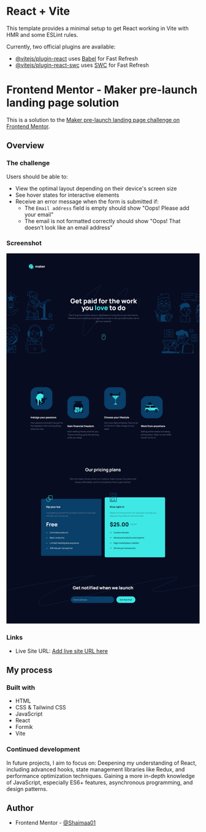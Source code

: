 # React + Vite

This template provides a minimal setup to get React working in Vite with HMR and some ESLint rules.

Currently, two official plugins are available:

- [@vitejs/plugin-react](https://github.com/vitejs/vite-plugin-react/blob/main/packages/plugin-react/README.md) uses [Babel](https://babeljs.io/) for Fast Refresh
- [@vitejs/plugin-react-swc](https://github.com/vitejs/vite-plugin-react-swc) uses [SWC](https://swc.rs/) for Fast Refresh

# Frontend Mentor - Maker pre-launch landing page solution

This is a solution to the [Maker pre-launch landing page challenge on Frontend Mentor](https://www.frontendmentor.io/challenges/maker-prelaunch-landing-page-WVZIJtKLd).

## Overview

### The challenge

Users should be able to:

- View the optimal layout depending on their device's screen size
- See hover states for interactive elements
- Receive an error message when the form is submitted if:
  - The `Email address` field is empty should show "Oops! Please add your email"
  - The email is not formatted correctly should show "Oops! That doesn’t look like an email address"

### Screenshot

![](./src/assets/imgs/Screenshot.png)

### Links

- Live Site URL: [Add live site URL here](<(https://shaimaa01.github.io/Maker-pre-launch-landing-page/)>)

## My process

### Built with

- HTML
- CSS & Tailwind CSS
- JavaScript
- React
- Formik
- Vite

### Continued development

In future projects, I aim to focus on:
Deepening my understanding of React, including advanced hooks, state management libraries like Redux, and performance optimization techniques.
Gaining a more in-depth knowledge of JavaScript, especially ES6+ features, asynchronous programming, and design patterns.

## Author

- Frontend Mentor - [@Shaimaa01](https://www.frontendmentor.io/solutions/--html---javascript---formik-XSkMSEMV9M)
